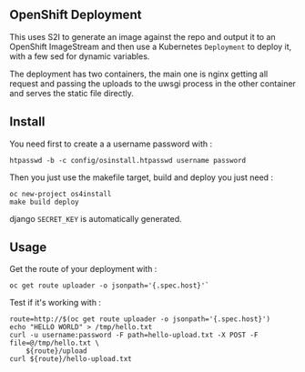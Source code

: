 ## OpenShift Deployment

This uses S2I to generate an image against the repo and output it to an
OpenShift ImageStream and then use a Kubernetes `Deployment` to deploy it, with
a few sed for dynamic variables.

The deployment has two containers, the main one is nginx getting all request and
passing the uploads to the uwsgi process in the other container and serves the
static file directly.

## Install

You need first to create a a username password with :

```
htpasswd -b -c config/osinstall.htpasswd username password
```

Then you just use the makefile target, build and deploy you just need :

```
oc new-project os4install
make build deploy
```

django `SECRET_KEY` is automatically generated.

## Usage

Get the route of your deployment with :

```shell
oc get route uploader -o jsonpath='{.spec.host}'`
```

Test if it's working with :

```shell
route=http://$(oc get route uploader -o jsonpath='{.spec.host}')
echo "HELLO WORLD" > /tmp/hello.txt
curl -u username:password -F path=hello-upload.txt -X POST -F file=@/tmp/hello.txt \
    ${route}/upload
curl ${route}/hello-upload.txt
```
